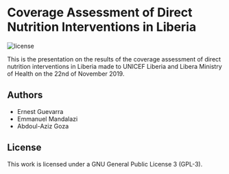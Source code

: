 # Coverage Assessment of Direct Nutrition Interventions in Liberia

<!--- start badges -->
![license](https://img.shields.io/badge/license-GPL3-blue.svg)
<!--- end badges -->

This is the presentation on the results of the coverage assessment of direct 
nutrition interventions in Liberia made to UNICEF Liberia and Libera Ministry of 
Health on the 22nd of November 2019. 

## Authors

* Ernest Guevarra
* Emmanuel Mandalazi
* Abdoul-Aziz Goza

## License
This work is licensed under a GNU General Public License 3 (GPL-3).
